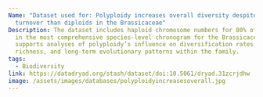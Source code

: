 ```yaml
---
Name: "Dataset used for: Polyploidy increases overall diversity despite higher
  turnover than diploids in the Brassicaceae"
Description: The dataset includes haploid chromosome numbers for 80% of species
  in the most comprehensive species-level chronogram for the Brassicaceae. It
  supports analyses of polyploidy’s influence on diversification rates, species
  richness, and long-term evolutionary patterns within the family.
tags:
  - Biodiversity
link: https://datadryad.org/stash/dataset/doi:10.5061/dryad.31zcrjdhw
image: /assets/images/databases/polyploidyincreasesoverall.jpg
---
```

